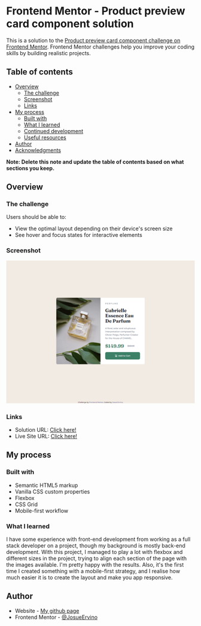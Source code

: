 # Frontend Mentor - Product preview card component solution

This is a solution to the [Product preview card component challenge on Frontend Mentor](https://www.frontendmentor.io/challenges/product-preview-card-component-GO7UmttRfa). Frontend Mentor challenges help you improve your coding skills by building realistic projects.

## Table of contents

- [Overview](#overview)
  - [The challenge](#the-challenge)
  - [Screenshot](#screenshot)
  - [Links](#links)
- [My process](#my-process)
  - [Built with](#built-with)
  - [What I learned](#what-i-learned)
  - [Continued development](#continued-development)
  - [Useful resources](#useful-resources)
- [Author](#author)
- [Acknowledgments](#acknowledgments)

**Note: Delete this note and update the table of contents based on what sections you keep.**

## Overview

### The challenge

Users should be able to:

- View the optimal layout depending on their device's screen size
- See hover and focus states for interactive elements

### Screenshot

![Screenshot](./screenshot.jpg)

### Links

- Solution URL: [Click here!](https://your-solution-url.com)
- Live Site URL: [Click here!](https://josueervino.github.io/product-preview-card-component-main/)

## My process

### Built with

- Semantic HTML5 markup
- Vanilla CSS custom properties
- Flexbox
- CSS Grid
- Mobile-first workflow

### What I learned

I have some experience with front-end development from working as a full stack developer on a project, though my background is mostly back-end development. With this project, I managed to play a lot with flexbox and different sizes in the project, trying to align each section of the page with the images available. I'm pretty happy with the results. Also, it's the first time I created something with a mobile-first strategy, and I realise how much easier it is to create the layout and make you app responsive.

## Author

- Website - [My github page](https://github.com/JosueErvino)
- Frontend Mentor - [@JosueErvino](https://www.frontendmentor.io/profile/JosueErvino)
